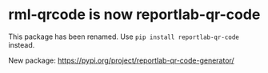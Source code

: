 # rml-qrcode is now reportlab-qr-code

This package has been renamed. Use `pip install reportlab-qr-code` instead.

New package: https://pypi.org/project/reportlab-qr-code-generator/
